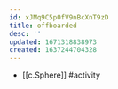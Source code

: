 ```yaml
---
id: xJMq9C5p0fV9nBcXnT9zD
title: offboarded
desc: ''
updated: 1671318838973
created: 1637244704328
---
```





- [[c.Sphere]] #activity
